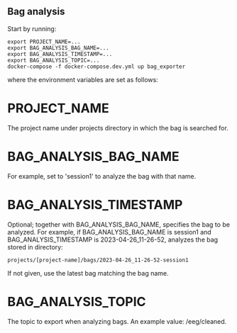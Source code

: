 ## Bag analysis

Start by running:

```
export PROJECT_NAME=...
export BAG_ANALYSIS_BAG_NAME=...
export BAG_ANALYSIS_TIMESTAMP=...
export BAG_ANALYSIS_TOPIC=...
docker-compose -f docker-compose.dev.yml up bag_exporter
```

where the environment variables are set as follows:

# PROJECT_NAME

The project name under projects directory in which the bag is searched for.

# BAG_ANALYSIS_BAG_NAME

For example, set to 'session1' to analyze the bag with that name.

# BAG_ANALYSIS_TIMESTAMP

Optional; together with BAG_ANALYSIS_BAG_NAME, specifies the bag to be analyzed. For example, if
BAG_ANALYSIS_BAG_NAME is session1 and BAG_ANALYSIS_TIMESTAMP is 2023-04-26_11-26-52, analyzes the bag stored in directory:

`projects/[project-name]/bags/2023-04-26_11-26-52-session1`

If not given, use the latest bag matching the bag name.

# BAG_ANALYSIS_TOPIC

The topic to export when analyzing bags. An example value: /eeg/cleaned.
